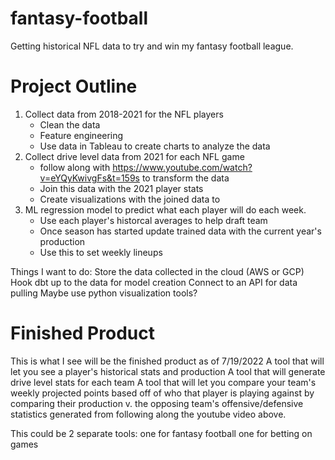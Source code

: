 # fantasy-football
Getting historical NFL data to try and win my fantasy football league.

# Project Outline
1. Collect data from 2018-2021 for the NFL players
   - Clean the data
   - Feature engineering
   - Use data in Tableau to create charts to analyze the data
2. Collect drive level data from 2021 for each NFL game
   - follow along with https://www.youtube.com/watch?v=eYQyKwivgFs&t=159s to transform the data
   - Join this data with the 2021 player stats
   - Create visualizations with the joined data to
3. ML regression model to predict what each player will do each week.
   - Use each player's historcal averages to help draft team
   - Once season has started update trained data with the current year's production
   - Use this to set weekly lineups


Things I want to do:
Store the data collected in the cloud (AWS or GCP)
Hook dbt up to the data for model creation
Connect to an API for data pulling
Maybe use python visualization tools?


# Finished Product
This is what I see will be the finished product as of 7/19/2022
A tool that will let you see a player's historical stats and production
A tool that will generate drive level stats for each team
A tool that will let you compare your team's weekly projected points based off of who that player is playing against by comparing their production v. the opposing team's offensive/defensive statistics generated from following along the youtube video above.

This could be 2 separate tools: one for fantasy football one for betting on games